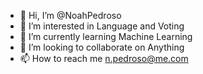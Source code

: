 - 👋 Hi, I’m @NoahPedroso
- 👀 I’m interested in Language and Voting
- 🌱 I’m currently learning Machine Learning
- 💞️ I’m looking to collaborate on Anything
- 📫 How to reach me n.pedroso@me.com

<!---
NoahPedroso/NoahPedroso is a ✨ special ✨ repository because its `README.md` (this file) appears on your GitHub profile.
You can click the Preview link to take a look at your changes.
--->
